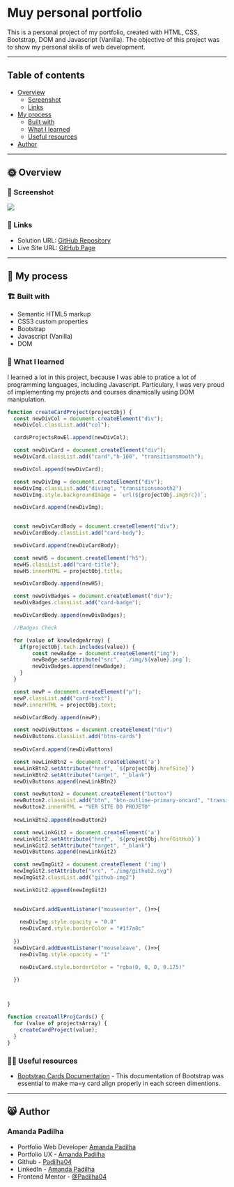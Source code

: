 # Muy personal portfolio

This is a personal project of my portfolio, created with HTML, CSS, Bootstrap, DOM and Javascript (Vanilla). The objective of this project was to show my personal skills of web development.

---
## Table of contents

- [Overview](#🌞-overview)
  - [Screenshot](#📸-screenshot)
  - [Links](#🔗-links)
- [My process](#🤔-my-process)
  - [Built with](#🏗️-built-with)
  - [What I learned](#🧠-what-i-learned)
  - [Useful resources](#👩‍💻-useful-resources)
- [Author](#😸-author)

---

## 🌞 Overview

### :camera_flash: Screenshot

![](SCREENSHOT.png)

### 🔗 Links

- Solution URL: [GitHub Repository](https://github.com/Padilha04/Portfolio)
- Live Site URL: [GitHub Page](https://padilha04.github.io/Portfolio)

---

## 🤔 My process

### 🏗️ Built with

- Semantic HTML5 markup
- CSS3 custom properties
- Bootstrap
- Javascript (Vanilla)
- DOM

### 🧠 What I learned

I learned a lot in this project, because I was able to pratice a lot of programming languages, including Javascript. Particulary, I was very proud of implementing my projects and courses dinamically using DOM manipulation. 

```javascript
function createCardProject(projectObj) {
  const newDivCol = document.createElement("div");
  newDivCol.classList.add("col");

  cardsProjectsRowEl.append(newDivCol);

  const newDivCard = document.createElement("div");
  newDivCard.classList.add("card","h-100", "transitionsmooth");

  newDivCol.append(newDivCard);

  const newDivImg = document.createElement("div");
  newDivImg.classList.add("divimg", "transitionsmooth2")
  newDivImg.style.backgroundImage = `url(${projectObj.imgSrc})`;

  newDivCard.append(newDivImg);
 

  const newDivCardBody = document.createElement("div");
  newDivCardBody.classList.add("card-body");

  newDivCard.append(newDivCardBody);

  const newH5 = document.createElement("h5");
  newH5.classList.add("card-title");
  newH5.innerHTML = projectObj.title;

  newDivCardBody.append(newH5);

  const newDivBadges = document.createElement("div");
  newDivBadges.classList.add("card-badge");

  newDivCardBody.append(newDivBadges);

  //Badges Check

  for (value of knowledgeArray) {
    if(projectObj.tech.includes(value)) {
        const newBadge = document.createElement("img");
        newBadge.setAttribute("src", `./img/${value}.png`);
        newDivBadges.append(newBadge);
    }
  }

  const newP = document.createElement("p");
  newP.classList.add("card-text");
  newP.innerHTML = projectObj.text;

  newDivCardBody.append(newP);

  const newDivButtons = document.createElement("div")
  newDivButtons.classList.add("btns-cards")
  
  newDivCard.append(newDivButtons)

  const newLinkBtn2 = document.createElement('a')
  newLinkBtn2.setAttribute("href", `${projectObj.hrefSite}`)
  newLinkBtn2.setAttribute("target", "_blank")
  newDivButtons.append(newLinkBtn2)

  const newButton2 = document.createElement("button")
  newButton2.classList.add("btn", "btn-outline-primary-oncard", "transitionsmooth2")
  newButton2.innerHTML = "VER SITE DO PROJETO"
  
  newLinkBtn2.append(newButton2)

  const newLinkGit2 = document.createElement('a')
  newLinkGit2.setAttribute("href", `${projectObj.hrefGitHub}`)
  newLinkGit2.setAttribute("target", "_blank")
  newDivButtons.append(newLinkGit2)

  const newImgGit2 = document.createElement ('img')
  newImgGit2.setAttribute("src", "./img/github2.svg")
  newImgGit2.classList.add("github-img2")

  newLinkGit2.append(newImgGit2)
 

  newDivCard.addEventListener("mouseenter", ()=>{
  
    newDivImg.style.opacity = "0.8"
    newDivCard.style.borderColor = "#1f7a8c"
    
  })
  newDivCard.addEventListener("mouseleave", ()=>{
    newDivImg.style.opacity = "1"

    newDivCard.style.borderColor = "rgba(0, 0, 0, 0.175)"

  })



}

function createAllProjCards() {
  for (value of projectsArray) {
    createCardProject(value);
  }
}
```

### 👩‍💻 Useful resources

- [Bootstrap Cards Documentation](https://getbootstrap.com/docs/5.3/components/card/) - This documentation of Bootstrap was essential to make ma=y card align properly in each screen dimentions.

---

## 😸 Author

### Amanda Padilha
- Portfolio Web Developer [Amanda Padilha](https://padilha04.github.io/Portfolio)
- Portfolio UX - [Amanda Padilha](https://amandapadi.notion.site/Amanda-Padilha-Portf-lio-f5cc302c77014bea8a538ab908342784)
- Github - [Padilha04](https://github.com/Padilha04)
- LinkedIn - [Amanda Padilha](www.linkedin.com/in/amanda-padilha)
- Frontend Mentor - [@Padilha04](https://www.frontendmentor.io/profile/yourusername)